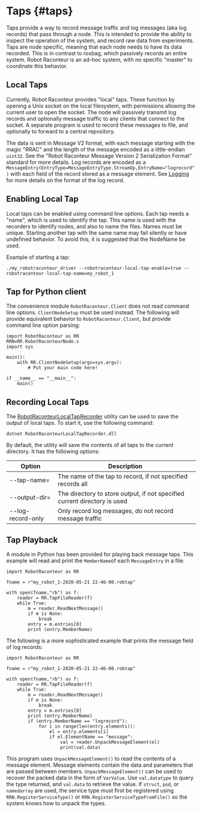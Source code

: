 # Taps {#taps}

Taps provide a way to record message traffic and log messages (aka log records) that pass through a node. This is intended to provide the ability to inspect the operation of the system, and record raw data from experiments. Taps are node specific, meaning that each node needs to have its data recorded. This is in contrast to rosbag, which passively records an entire system. Robot Raconteur is an ad-hoc system, with no specific "master" to coordinate this behavior.

## Local Taps

Currently, Robot Raconteur provides "local" taps. These function by opening a Unix socket on the local filesystem, with permissions allowing the current user to open the socket. The node will passively transmit log records and optionally message traffic to any clients that connect to the socket. A separate program is used to record these messages to file, and optionally to forward to a central repository.

The data is sent in Message V2 format, with each message starting with the magic "RRAC" and the length of the message encoded as a little-endian `uint32`. See the "Robot Raconteur Message Version 2 Serialization Format" standard for more details. Log records are encoded as a `MessageEntry(EntryType=MessageEntryType.StreamOp,EntryName="logrecord")` with each field of the record stored as a message element. See [Logging](Logging) for more details on the format of the log record.

## Enabling Local Tap

Local taps can be enabled using command line options. Each tap needs a "name", which is used to identify the tap. This name is used with the recorders to identify nodes, and also to name the files. Names must be unique. Starting another tap with the same name may fail silently or have undefined behavior. To avoid this, it is suggested that the NodeName be used.

Example of starting a tap:

    ./my_robotraconteur_driver --robotraconteur-local-tap-enable=true --robotraconteur-local-tap-name=my_robot_1

## Tap for Python client

The convenience module `RobotRaconteur.Client` does not read command line options. `ClientNodeSetup` must be used instead. The following will provide equivalent behavior to `RobotRaconteur.Client`, but provide command line option parsing:

    import RobotRaconteur as RR
    RRN=RR.RobotRaconteurNode.s
    import sys

    main():
        with RR.ClientNodeSetup(argv=sys.argv):
            # Put your main code here!

    if __name__ == "__main__":
        main()

## Recording Local Taps

The [RobotRaconteurLocalTapRecorder](https://github.com/robotraconteur/RobotRaconteurLocalTapRecorder) utility can be used to save the output of local taps. To start it, use the following command:

    dotnet RobotRaconteurLocalTapRecorder.dll

By default, the utility will save the contents of all taps to the current directory. It has the following options:

| Option | Description |
|---     |--- |
| --tap-name= | The name of the tap to record, if not specified records all |
| --output-dir= | The directory to store output, if not specified current directory is used |
| --log-record-only | Only record log messages, do not record message traffic |

## Tap Playback

A module in Python has been provided for playing back message taps. This example will read and print the `MemberName`of each `MessageEntry` in a file:

    import RobotRaconteur as RR

    fname = r"my_robot_1-2020-05-21 22-46-00.robtap"

    with open(fname,"rb") as f:
        reader = RR.TapFileReader(f)
        while True:
            m = reader.ReadNextMessage()
            if m is None:
                break
            entry = m.entries[0]
            print (entry.MemberName)

The following is a more sophisticated example that prints the message field of log records:

    import RobotRaconteur as RR

    fname = r"my_robot_1-2020-05-21 22-46-00.robtap"

    with open(fname,"rb") as f:
        reader = RR.TapFileReader(f)
        while True:
            m = reader.ReadNextMessage()
            if m is None:
                break
            entry = m.entries[0]
            print (entry.MemberName)
            if (entry.MemberName == "logrecord"):
                for i in range(len(entry.elements)):
                    el = entry.elements[i]
                    if el.ElementName == "message":
                        val = reader.UnpackMessageElement(el)
                        print(val.data)

This program uses `UnpackMessageElement()` to read the contents of a message element. Message elements contain the data and parameters that are passed between members. `UnpackMessageElement()` can be used to recover the packed data in the form of `VarValue`. Use `val.datatype` to query the type returned, and `val.data` to retrieve the value. If `struct`, `pod`, or `namedarray` are used, the service type must first be registered using `RRN.RegisterServiceType()` or `RRN.RegisterServiceTypeFromFile()` so the system knows how to unpack the types.
